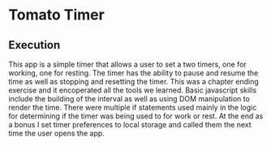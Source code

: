 # Tomato Timer

## Execution 
This app is a simple timer that allows a user to set a two timers, one for working, one for resting. The timer has the ability to pause and resume the time as well as stopping and resetting the timer. This was a chapter ending exercise and it encoperated all the tools we learned. Basic javascript skills include the building of the interval as well as using DOM manipulation to render the time. There were multiple if statements used mainly in the logic for determining if the timer was being used to for work or rest. At the end as a bonus I set timer preferences to local storage and called them the next time the user opens the app. 

